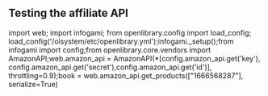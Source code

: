 ## Testing the affiliate API

import web; import infogami; from openlibrary.config import load_config; load_config('/olsystem/etc/openlibrary.yml');infogami._setup();from infogami import config;from openlibrary.core.vendors import AmazonAPI;web.amazon_api = AmazonAPI(*[config.amazon_api.get('key'), config.amazon_api.get('secret'),config.amazon_api.get('id')], throttling=0.9);book = web.amazon_api.get_products(["1666568287"], serialize=True)